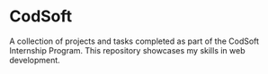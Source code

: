 # CodSoft
A collection of projects and tasks completed as part of the CodSoft Internship Program. This repository showcases my skills in web development.
